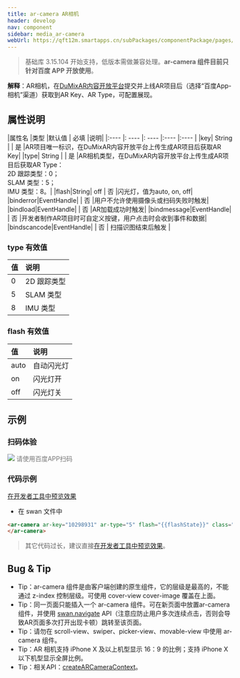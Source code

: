 ```yaml
---
title: ar-camera AR相机
header: develop
nav: component
sidebar: media_ar-camera
webUrl: https://qft12m.smartapps.cn/subPackages/componentPackage/pages/ar-camera/ar-camera
---
```


 

> 基础库 3.15.104 开始支持，低版本需做兼容处理。**ar-camera 组件目前只针对百度 APP 开放使用**。 

**解释**：AR相机，在[DuMixAR内容开放平台](https://dumix.baidu.com/content#/)提交并上线AR项目后（选择“百度App-相机”渠道）获取到AR Key、AR Type，可配置展现。

##  属性说明 

|属性名 |类型  |默认值  | 必填 |说明|
|:---- |: ---- |: ---- |:---- |:---- |
|key| String |   | 是 |AR项目唯一标识，在DuMixAR内容开放平台上传生成AR项目后获取AR Key|
|type| String |   | 是 |AR相机类型，在DuMixAR内容开放平台上传生成AR项目后获取AR Type：<br>2D 跟踪类型：0；<br>SLAM 类型：5；<br>IMU 类型：8。|
|flash|String| off | 否 |闪光灯，值为auto, on, off|
|binderror|EventHandle| | 否 |用户不允许使用摄像头或扫码失败时触发|
|bindload|EventHandle| | 否 |AR加载成功时触发|
|bindmessage|EventHandle| | 否 |开发者制作AR项目时可自定义按键，用户点击时会收到事件和数据|
|bindscancode|EventHandle| | 否 | 扫描识图结束后触发 |

###  type 有效值  

| 值 | 说明 |
| :---- | :---- |
| 0 | 2D 跟踪类型 |
| 5 | SLAM 类型 |
| 8 | IMU 类型 |

###  flash 有效值  

| 值 | 说明 |
| :---- | :---- |
| auto | 自动闪光灯 |
| on | 闪光灯开 |
| off | 闪光灯关 |


## 示例
 

### 扫码体验

<div class='scan-code-container'>
    <img src="https://b.bdstatic.com/miniapp/assets/images/doc_demo/ar-camera.png" class="demo-qrcode-image" />
    <font color=#777 12px>请使用百度APP扫码</font>
</div>



 

###  代码示例 


<a href="swanide://fragment/88816aa54768ab457f54bb55804c6f301565512329940" title="在开发者工具中预览效果" target="_self">在开发者工具中预览效果</a>

* 在 swan 文件中

```html
<ar-camera ar-key="10298931" ar-type="5" flash="{{flashState}}" class="camera" bindload="loadCameraSuccess" bindmessage="message" binderror="error">
</ar-camera>
```
> 其它代码过长，建议直接<a href="swanide://fragment/88816aa54768ab457f54bb55804c6f301565512329940" title="在开发者工具中预览效果" target="_self">在开发者工具中预览效果</a>。


##  Bug & Tip 

* Tip：ar-camera 组件是由客户端创建的原生组件，它的层级是最高的，不能通过 z-index 控制层级。可使用 cover-view cover-image 覆盖在上面。
* Tip：同一页面只能插入一个 ar-camera 组件。可在新页面中放置ar-camera组件，并使用 <a href='https://smartprogram.baidu.com/docs/develop/api/show/tab_swan-switchTab/#navigateTo/'>swan.navigate</a>  API（注意应防止用户多次连续点击，否则会导致AR页面多次打开出现卡顿）跳转至该页面。
* Tip：请勿在 scroll-view、swiper、picker-view、movable-view 中使用 ar-camera 组件。
* Tip：AR 相机支持 iPhone X 及以上机型显示 16：9 的比例；支持 iPhone X 以下机型显示全屏比例。
* Tip：相关API：<a href='https://smartprogram.baidu.com/docs/develop/api/media/arcameracontext_swan-createARCameraContext/'>createARCameraContext</a>。
